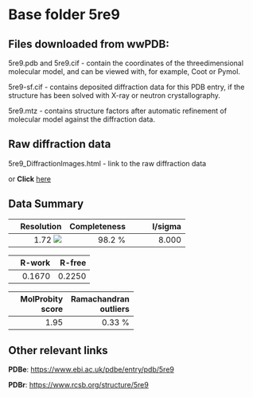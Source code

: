 # Base folder 5re9

## Files downloaded from wwPDB:

5re9.pdb and 5re9.cif - contain the coordinates of the threedimensional molecular model, and can be viewed with, for example, Coot or Pymol.

5re9-sf.cif - contains deposited diffraction data for this PDB entry, if the structure has been solved with X-ray or neutron crystallography.

5re9.mtz - contains structure factors after automatic refinement of molecular model against the diffraction data.

## Raw diffraction data

5re9_DiffractionImages.html - link to the raw diffraction data 

or **Click** [here](https://zenodo.org/record/3730555) 

## Data Summary
|   | Resolution | Completeness| I/sigma |
|---|-------------:|----------------:|--------------:|
|   |1.72 <img src="https://latex.codecogs.com/svg.latex?{\mbox{\normalfont\AA}}"/>|98.2  %|<img width=50/>8.000|

|   | **R-work**| **R-free**   
|---|-------------:|----------------:|           
||0.1670|0.2250|

|   |**MolProbity<br>score**| **Ramachandran<br>outliers** 
|---|-------------:|----------------:|
||1.95|0.33 %|

## Other relevant links 
**PDBe**:  https://www.ebi.ac.uk/pdbe/entry/pdb/5re9
 
**PDBr**: https://www.rcsb.org/structure/5re9 

